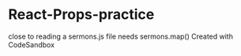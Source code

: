 # React-Props-practice

close to reading a sermons.js file
needs sermons.map() 
Created with CodeSandbox
